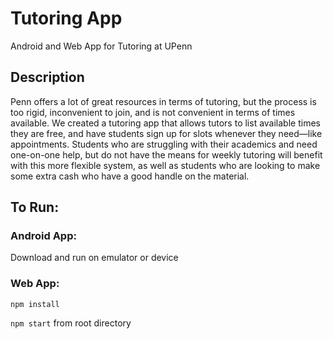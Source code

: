 # Tutoring App
Android and Web App for Tutoring at UPenn

## Description
Penn offers a lot of great resources in terms of tutoring, but the process is too rigid, inconvenient to join, and is not convenient in terms of times available. We created a tutoring app that allows tutors to list available times they are free, and have students sign up for slots whenever they need—like appointments. Students who are struggling with their academics and need one-on-one help, but do not have the means for weekly tutoring will benefit with this more flexible system, as well as students who are looking to make some extra cash who have a good handle on the material. 

## To Run:
### Android App: 
Download and run on emulator or device 

### Web App: 
`npm install`

`npm start` from root directory
